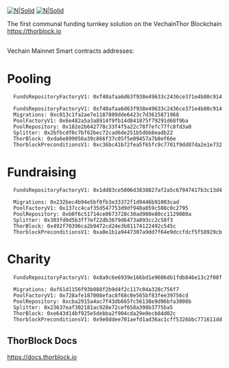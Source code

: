 [![N|Solid](https://safehaven.io/files/tb-logo.png)](https://thorblock.io/)        [![N|Solid](https://safehaven.io/img/logo_color.png)](https://safehaven.io/)

The first communal funding turnkey solution on the VechainThor Blockchain
https://thorblock.io

##

Vechain Mainnet Smart contracts addresses:

# Pooling

```
  FundsRepositoryFactoryV1: 0xf40afaa6d63f938e49633c2436ce371e4b80c914
```
```
  FundsRepositoryFactoryV1: 0xf40afaa6d63f938e49633c2436ce371e4b80c914
  Migrations: 0xc013c1fa2ae7e1187809dde6423c7d3615871968
  PoolFactoryV1: 0x6e482a5a3a8914f9fb14d841875f79291d68f9ba
  PoolRepository: 0x182e2b642778c33f4f5a22c78f7efc77fc8fd3a0
  Splitter: 0x2bfbcdf0c7bf62bec72cad6de251b5dbb8eadb22
  ThorBlock: 0xda6e899056a39c866f37c05f5e09457a7b8ef66e
  ThorblockPreconditionsV1: 0xc36bc41b72fea5f65fc9c7701f9dd87da2e1e732
```
  

# Fundraising

```
  FundsRepositoryFactoryV1: 0x1dd83ce5006d3838827af2a5c67947417b3c13d4
```
```  
  Migrations: 0x232bec4b94e5bf0fb3e33372f1d9446b91003cad
  PoolFactoryV1: 0x137cc4caf35d547753d9df948a059c508c0c2795
  PoolRepository: 0xb0f6c51714ce0673728c30ad980e80cc1129080a
  Splitter: 0x303fd0d5b3ff7ef22db3679d6473a893cc2c58f3
  ThorBlock: 0x492f70396ca2b9472cd24e3b81174122492c545c
  ThorblockPreconditionsV1: 0xa0e1b1a9447307a9dd7f64e9dccfdcf5f58929cb
```

# Charity

```
  FundsRepositoryFactoryV1: 0x8a9c6e6939e166bd1e9606db1fdb846e13c2f08f
```
```
  Migrations: 0xf61d1156f93b088f2b9d4f2c117c04a328c756f7
  PoolFactoryV1: 0x728afe187008efac8f68c0e565bf83fee39756cd
  PoolRepository: 0xcba2915a4ac7f43db665fc56138e9d96bfa3008b
  Splitter: 0x23637eaf302181ac928e72cef658a398b3775ba5
  ThorBlock: 0xe643d14bf925e5debba2f904cda29e0ecb84d02c
  ThorblockPreconditionsV1: 0x9e0ddee701aefd1ad36ac1cff5326bbc771611dd
```
  
  
## ThorBlock Docs

https://docs.thorblock.io

